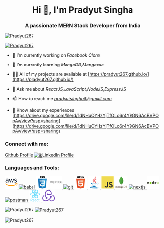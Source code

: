 <h1 align="center">Hi 👋, I'm Pradyut Singha</h1>
<h3 align="center">A passionate MERN Stack Developer from India</h3>

<p align="left"> <img src="https://komarev.com/ghpvc/?username=Pradyut267&label=Profile%20views&color=0e75b6&style=flat" alt="Pradyut267" /> </p>

<p align="left"> <a href="https://github.com/ryo-ma/github-profile-trophy"><img src="https://github-profile-trophy.vercel.app/?username=Pradyut267" alt="Pradyut267" /></a> </p>

- 🔭 I’m currently working on *Facebook Clone*

- 🌱 I’m currently learning *MongoDB,Mongoose*

- 👨‍💻 All of my projects are available at [https://pradyut267.github.io/](https://pradyut267.github.io/)

- 💬 Ask me about *ReactJS,JavaScript,NodeJS,ExpressJS*

- 📫 How to reach me *pradyutsingha5@gmail.com*

- 📄 Know about my experiences [https://drive.google.com/file/d/1dNHuOYHzYjTfOLo6r4Y9GN6AcBVPOpAv/view?usp=sharing]
(https://drive.google.com/file/d/1dNHuOYHzYjTfOLo6r4Y9GN6AcBVPOpAv/view?usp=sharing)

<h3 align="left">Connect with me:</h3>
<p align="left">
<a href="https://pradyut267.github.io/" target="blank">Github Profile</a>
<a href="https://www.linkedin.com/in/pradyut-singha-b68b9721a/" target="blank"><img align="center" src="https://raw.githubusercontent.com/rahuldkjain/github-profile-readme-generator/master/src/images/icons/Social/linked-in-alt.svg" alt="jk" height="30" width="40" />LinkedIn Profile</a>
</p>

<h3 align="left">Languages and Tools:</h3>
<p align="left"> <a href="https://aws.amazon.com" target="_blank" rel="noreferrer"> <img src="https://raw.githubusercontent.com/devicons/devicon/master/icons/amazonwebservices/amazonwebservices-original-wordmark.svg" alt="aws" width="40" height="40"/> </a> <a href="https://babeljs.io/" target="_blank" rel="noreferrer"> <img src="https://www.vectorlogo.zone/logos/babeljs/babeljs-icon.svg" alt="babel" width="40" height="40"/> </a> <a href="https://www.w3schools.com/css/" target="_blank" rel="noreferrer"> <img src="https://raw.githubusercontent.com/devicons/devicon/master/icons/css3/css3-original-wordmark.svg" alt="css3" width="40" height="40"/> </a> <a href="https://expressjs.com" target="_blank" rel="noreferrer"> <img src="https://raw.githubusercontent.com/devicons/devicon/master/icons/express/express-original-wordmark.svg" alt="express" width="40" height="40"/> </a> <a href="https://git-scm.com/" target="_blank" rel="noreferrer"> <img src="https://www.vectorlogo.zone/logos/git-scm/git-scm-icon.svg" alt="git" width="40" height="40"/> </a> <a href="https://www.w3.org/html/" target="_blank" rel="noreferrer"> <img src="https://raw.githubusercontent.com/devicons/devicon/master/icons/html5/html5-original-wordmark.svg" alt="html5" width="40" height="40"/> </a> <a href="https://www.java.com" target="_blank" rel="noreferrer"> <img src="https://raw.githubusercontent.com/devicons/devicon/master/icons/java/java-original.svg" alt="java" width="40" height="40"/> </a> <a href="https://developer.mozilla.org/en-US/docs/Web/JavaScript" target="_blank" rel="noreferrer"> <img src="https://raw.githubusercontent.com/devicons/devicon/master/icons/javascript/javascript-original.svg" alt="javascript" width="40" height="40"/> </a> <a href="https://www.mongodb.com/" target="_blank" rel="noreferrer"> <img src="https://raw.githubusercontent.com/devicons/devicon/master/icons/mongodb/mongodb-original-wordmark.svg" alt="mongodb" width="40" height="40"/> </a> <a href="https://nextjs.org/" target="_blank" rel="noreferrer"> <img src="https://cdn.worldvectorlogo.com/logos/nextjs-2.svg" alt="nextjs" width="40" height="40"/> </a> <a href="https://nodejs.org" target="_blank" rel="noreferrer"> <img src="https://raw.githubusercontent.com/devicons/devicon/master/icons/nodejs/nodejs-original-wordmark.svg" alt="nodejs" width="40" height="40"/> </a> <a href="https://postman.com" target="_blank" rel="noreferrer"> <img src="https://www.vectorlogo.zone/logos/getpostman/getpostman-icon.svg" alt="postman" width="40" height="40"/> </a> <a href="https://reactjs.org/" target="_blank" rel="noreferrer"> <img src="https://raw.githubusercontent.com/devicons/devicon/master/icons/react/react-original-wordmark.svg" alt="react" width="40" height="40"/> </a> <a href="https://redux.js.org" target="_blank" rel="noreferrer"> <img src="https://raw.githubusercontent.com/devicons/devicon/master/icons/redux/redux-original.svg" alt="redux" width="40" height="40"/> </a> </p>

<p><img align="left" src="https://github-readme-stats.vercel.app/api/top-langs?username=Pradyut267&show_icons=true&locale=en&layout=compact" alt="Pradyut267" /></p>

<p>&nbsp;<img align="center" src="https://github-readme-stats.vercel.app/api?username=Pradyut267&show_icons=true&locale=en" alt="Pradyut267" /></p>

<p><img align="center" src="https://github-readme-streak-stats.herokuapp.com/?user=Pradyut267&" alt="Pradyut267" /></p>
